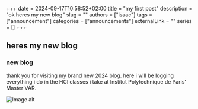 +++ 
date = 2024-09-17T10:58:52+02:00
title = "my first post"
description = "ok heres my new blog"
slug = ""
authors = ["isaac"]
tags = ["announcement"]
categories = ["announcements"]
externalLink = ""
series = []
+++

## heres my new blog

### new blog

thank you for visiting my brand new 2024 blog. here i will be logging everything i do in the HCI classes i take at Institut Polytechnique de Paris' Master VAR.

![Image alt](/images/N90.jpg)